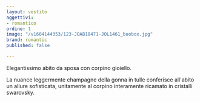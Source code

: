 ```yaml
---
layout: vestito
aggettivi:
- romantico
ordine: 1
image: "/v1604144353/123-JOAB18471-JOL1461_buobox.jpg"
brand: romantic
published: false

---
```

Elegantissimo abito da sposa con corpino gioiello.

La nuance leggermente champagne della gonna in tulle conferisce all'abito un allure sofisticata, unitamente al corpino interamente ricamato in cristalli swarovsky.